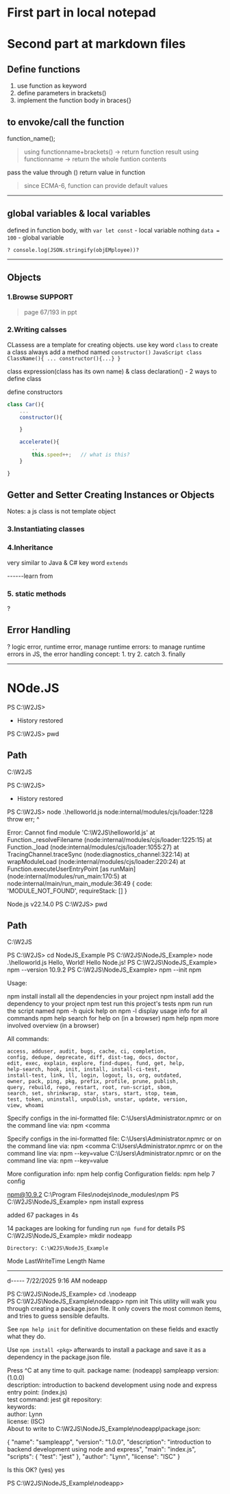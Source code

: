 # First part in local notepad
# Second part at markdown files

## Define functions
1. use function as keyword
2. define parameters in brackets()
3. implement the function body in braces{}

## to envoke/call the function
function_name();
> using functionname+brackets() -> return function result
> using functionname -> return the whole funtion contents


pass the value through ()
return value in function

> since ECMA-6, function can provide default values

---

## global variables & local variables
defined in function body, 
    with `var let const` - local variable 
    nothing `data = 100` - global variable

    ? console.log(JSON.stringify(objEMployee))?


---
## Objects
### 1.Browse SUPPORT
> page 67/193 in ppt
### 2.Writing calsses
CLassess are a template for creating objects.
    use key word `class` to create a class
    always add a method named `constructor()`
    ```JavaScript
    class ClassName(){
        ...
        constructor(){...}
    }
    ```

class expression(class has its own name) & class declaration() - 2 ways to define class

define constructors

```JavaScript
class Car(){
    ...
    constructor(){

    }

    accelerate(){
        ..
        this.speed++;   // what is this?
    }

}
```



Getter and Setter
Creating Instances or Objects
---
Notes: a js class is not template object

### 3.Instantiating classes

### 4.Inheritance
very similar to Java & C#
key word `extends`

------learn from 
### 5. static methods
?

## Error Handling
?
logic error, runtime error, 
manage runtime errors: 
    to manage runtime errors in JS, the error handling concept:
        1. try
        2. catch
        3. finally



------
# NOde.JS

PS C:\W2JS>
 *  History restored 

PS C:\W2JS> pwd 

Path   
----   
C:\W2JS


PS C:\W2JS> 
 *  History restored 

PS C:\W2JS> node .\helloworld.js
node:internal/modules/cjs/loader:1228
  throw err;
  ^

Error: Cannot find module 'C:\W2JS\helloworld.js'
    at Function._resolveFilename (node:internal/modules/cjs/loader:1225:15)
    at Function._load (node:internal/modules/cjs/loader:1055:27)
    at TracingChannel.traceSync (node:diagnostics_channel:322:14)
    at wrapModuleLoad (node:internal/modules/cjs/loader:220:24)
    at Function.executeUserEntryPoint [as runMain] (node:internal/modules/run_main:170:5)
    at node:internal/main/run_main_module:36:49 {
  code: 'MODULE_NOT_FOUND',
  requireStack: []
}

Node.js v22.14.0
PS C:\W2JS> pwd

Path   
----
C:\W2JS


PS C:\W2JS> cd NodeJS_Example
PS C:\W2JS\NodeJS_Example> node .\helloworld.js
Hello, World! Hello Node.js!
PS C:\W2JS\NodeJS_Example> npm --version
10.9.2
PS C:\W2JS\NodeJS_Example> npm --init
npm <command>

Usage:

npm install        install all the dependencies in your project
npm install <foo>  add the <foo> dependency to your project
npm test           run this project's tests
npm run <foo>      run the script named <foo>
npm <command> -h   quick help on <command>
npm -l             display usage info for all commands
npm help <term>    search for help on <term> (in a browser)
npm help npm       more involved overview (in a browser)

All commands:

    access, adduser, audit, bugs, cache, ci, completion,
    config, dedupe, deprecate, diff, dist-tag, docs, doctor,
    edit, exec, explain, explore, find-dupes, fund, get, help,
    help-search, hook, init, install, install-ci-test,
    install-test, link, ll, login, logout, ls, org, outdated,
    owner, pack, ping, pkg, prefix, profile, prune, publish,
    query, rebuild, repo, restart, root, run-script, sbom,
    search, set, shrinkwrap, star, stars, start, stop, team,
    test, token, uninstall, unpublish, unstar, update, version,
    view, whoami

Specify configs in the ini-formatted file:
    C:\Users\Administrator\.npmrc
or on the command line via: npm <comma

Specify configs in the ini-formatted file:
    C:\Users\Administrator\.npmrc
or on the command line via: npm <comma    C:\Users\Administrator\.npmrc
or on the command line via: npm <command> --key=value
    C:\Users\Administrator\.npmrc
or on the command line via: npm <command> --key=value

More configuration info: npm help config
Configuration fields: npm help 7 config

npm@10.9.2 C:\Program Files\nodejs\node_modules\npm
PS C:\W2JS\NodeJS_Example> npm install express

added 67 packages in 4s

14 packages are looking for funding
  run `npm fund` for details
PS C:\W2JS\NodeJS_Example> mkdir nodeapp   


    Directory: C:\W2JS\NodeJS_Example


Mode                 LastWriteTime         Length Name
----                 -------------         ------ ----
d-----         7/22/2025   9:16 AM                nodeapp


PS C:\W2JS\NodeJS_Example> cd .\nodeapp\
PS C:\W2JS\NodeJS_Example\nodeapp> npm init
This utility will walk you through creating a package.json file.
It only covers the most common items, and tries to guess sensible defaults.

See `npm help init` for definitive documentation on these fields
and exactly what they do.

Use `npm install <pkg>` afterwards to install a package and
save it as a dependency in the package.json file.

Press ^C at any time to quit.
package name: (nodeapp) sampleapp
version: (1.0.0)                                                                                                          
description: introduction to backend development using node and express
entry point: (index.js)                                                                                                   
test command: jest
git repository:                                                                                                           
keywords:                                                                                                                 
author: Lynn                                                                                                              
license: (ISC)                                                                                                            
About to write to C:\W2JS\NodeJS_Example\nodeapp\package.json:

{
  "name": "sampleapp",
  "version": "1.0.0",
  "description": "introduction to backend development using node and express",
  "main": "index.js",
  "scripts": {
    "test": "jest"
  },
  "author": "Lynn",
  "license": "ISC"
}


Is this OK? (yes) yes

PS C:\W2JS\NodeJS_Example\nodeapp> 